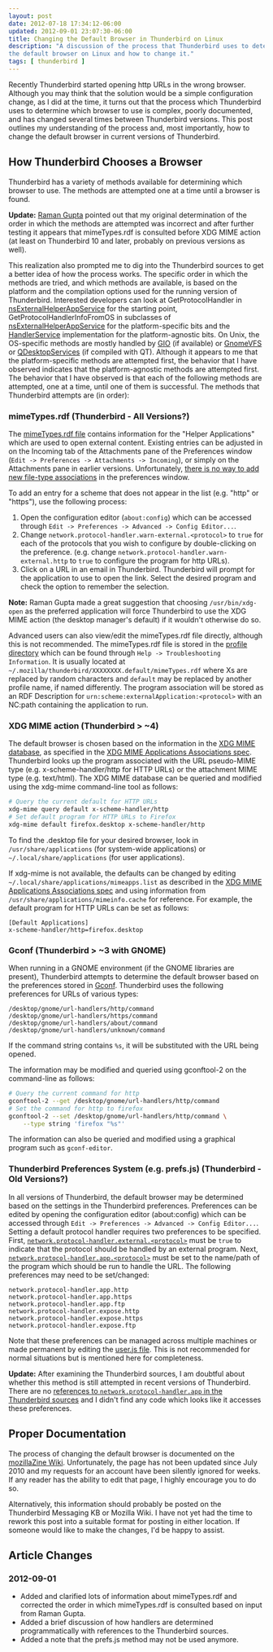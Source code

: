 ```yaml
---
layout: post
date: 2012-07-18 17:34:12-06:00
updated: 2012-09-01 23:07:30-06:00
title: Changing the Default Browser in Thunderbird on Linux
description: "A discussion of the process that Thunderbird uses to determine \
the default browser on Linux and how to change it."
tags: [ thunderbird ]
---
```

Recently Thunderbird started opening http URLs in the wrong browser.  Although
you may think that the solution would be a simple configuration change, as I
did at the time, it turns out that the process which Thunderbird uses to
determine which browser to use is complex, poorly documented, and has changed
several times between Thunderbird versions.  This post outlines my
understanding of the process and, most importantly, how to change the default
browser in current versions of Thunderbird.

<!--more-->

## How Thunderbird Chooses a Browser

Thunderbird has a variety of methods available for determining which browser to
use.  The methods are attempted one at a time until a browser is found.

**Update:** [Raman Gupta](http://vivosys.com) pointed out that my original
determination of the order in which the methods are attempted was incorrect
and after further testing it appears that mimeTypes.rdf is consulted before
XDG MIME action (at least on Thunderbird 10 and later, probably on previous
versions as well).

This realization also prompted me to dig into the Thunderbird sources to get a
better idea of how the process works.  The specific order in which the methods
are tried, and which methods are available, is based on the platform and the
compilation options used for the running version of Thunderbird.  Interested
developers can look at GetProtocolHandler in
[nsExternalHelperAppService](https://mxr.mozilla.org/comm-central/ident?i=nsExternalHelperAppService)
for the starting point, GetProtocolHandlerInfoFromOS in subclasses of
[nsExternalHelperAppService](https://mxr.mozilla.org/comm-central/ident?i=nsExternalHelperAppService)
for the platform-specific bits and the
[HandlerService](https://mxr.mozilla.org/comm-central/ident?i=HandlerService)
implementation for the platform-agnostic bits.  On Unix, the OS-specific
methods are mostly handled by
[GIO](https://developer.gnome.org/gio/stable/GAppInfo.html#g-app-info-get-default-for-uri-scheme)
(if available) or
[GnomeVFS](https://developer.gnome.org/gnome-vfs/stable/gnome-vfs-2.0-gnome-vfs-mime-database.html#gnome-vfs-mime-application-launch)
or
[QDesktopServices](https://doc.qt.io/qt-4.8/qdesktopservices.html#openUrl)
(if compiled with QT).  Although it appears to me that the platform-specific
methods are attempted first, the behavior that I have observed indicates that
the platform-agnostic methods are attempted first.  The behavior that I have
observed is that each of the following methods are attempted, one at a time,
until one of them is successful.  The methods that Thunderbird attempts are
(in order):

### mimeTypes.rdf (Thunderbird - All Versions?)

The [mimeTypes.rdf file](http://kb.mozillazine.org/MimeTypes.rdf) contains
information for the "Helper Applications" which are used to open external
content.  Existing entries can be adjusted in on the Incoming tab of the
Attachments pane of the Preferences window (`Edit -> Preferences ->
Attachments -> Incoming`), or simply on the Attachments pane in earlier
versions.  Unfortunately, [there is no way to add new file-type
associations](https://bugzilla.mozilla.org/show_bug.cgi?id=503303) in the
preferences window.

To add an entry for a scheme that does not appear in the list (e.g. "http" or "https"), use the following process:

1. Open the configuration editor (`about:config`) which can be accessed
   through `Edit -> Preferences -> Advanced -> Config Editor...`.
2. Change `network.protocol-handler.warn-external.<protocol>` to `true` for
   each of the protocols that you wish to configure by double-clicking on
   the preference.  (e.g. change `network.protocol-handler.warn-external.http`
   to `true` to configure the program for http URLs).
3. Click on a URL in an email in Thunderbird. Thunderbird will prompt
   for the application to use to open the link.  Select the desired program
   and check the option to remember the selection.

**Note:** Raman Gupta made a great suggestion that choosing
`/usr/bin/xdg-open` as the preferred application will force Thunderbird to use
the XDG MIME action (the desktop manager's default) if it wouldn't otherwise
do so.

Advanced users can also view/edit the mimeTypes.rdf file directly, although
this is not recommended.  The mimeTypes.rdf file is stored in the [profile
directory](https://support.mozillamessaging.com/en-US/kb/profiles) which can
be found through `Help -> Troubleshooting Information`.  It is usually located
at `~/.mozilla/thunderbird/XXXXXXXX.default/mimeTypes.rdf` where Xs are
replaced by random characters and `default` may be replaced by another profile
name, if named differently.  The program association will be stored as an RDF
Description for `urn:scheme:externalApplication:<protocol>` with an NC:path
containing the application to run.

### XDG MIME action (Thunderbird > ~4)

The default browser is chosen based on the information in the [XDG MIME
database](https://wiki.freedesktop.org/www/Specifications/shared-mime-info-spec/),
as specified in the
[XDG MIME Applications Associations
spec](https://wiki.freedesktop.org/www/Specifications/mime-apps-spec/).
Thunderbird looks up the program associated with the URL pseudo-MIME type (e.g.
x-scheme-handler/http for HTTP URLs) or the attachment MIME type (e.g.
text/html).  The XDG MIME database can be queried and modified using the
xdg-mime command-line tool as follows:

``` sh
# Query the current default for HTTP URLs
xdg-mime query default x-scheme-handler/http
# Set default program for HTTP URLs to Firefox
xdg-mime default firefox.desktop x-scheme-handler/http
```

To find the .desktop file for your desired browser, look in
`/usr/share/applications` (for system-wide applications) or
`~/.local/share/applications` (for user applications).

If xdg-mime is not available, the defaults can be changed by editing
`~/.local/share/applications/mimeapps.list` as described in the
[XDG MIME Applications Associations
spec](http://standards.freedesktop.org/mime-apps-spec/mime-apps-spec-1.0.1.html#associations)
and using information from `/usr/share/applications/mimeinfo.cache` for
reference.  For example, the default program for HTTP URLs can be set as
follows:

    [Default Applications]
    x-scheme-handler/http=firefox.desktop

### Gconf (Thunderbird > ~3 with GNOME)

When running in a GNOME environment (if the GNOME libraries are present),
Thunderbird attempts to determine the default browser based on the preferences
stored in [Gconf](https://projects.gnome.org/gconf/).  Thunderbird uses the
following preferences for URLs of various types:

    /desktop/gnome/url-handlers/http/command
    /desktop/gnome/url-handlers/https/command
    /desktop/gnome/url-handlers/about/command
    /desktop/gnome/url-handlers/unknown/command

If the command string contains `%s`, it will be substituted with the URL being
opened.

The information may be modified and queried using gconftool-2 on the command-line as follows:

``` sh
# Query the current command for http
gconftool-2 --get /desktop/gnome/url-handlers/http/command
# Set the command for http to firefox
gconftool-2 --set /desktop/gnome/url-handlers/http/command \
    --type string 'firefox "%s"'
```

The information can also be queried and modified using a graphical program
such as `gconf-editor`.

### Thunderbird Preferences System (e.g. prefs.js) (Thunderbird - Old Versions?)

In all versions of Thunderbird, the default browser may be determined based on
the settings in the Thunderbird preferences.  Preferences can be edited by
opening the configuration editor (about:config) which can be accessed through
`Edit -> Preferences -> Advanced -> Config Editor...`.  Setting a default
protocol handler requires two preferences to be specified.  First,
[`network.protocol-handler.external.<protocol>`](http://kb.mozillazine.org/Network.protocol-handler.external.%28protocol%29)
must be `true` to indicate that
the protocol should be handled by an external program.  Next,
[`network.protocol-handler.app.<protocol>`](http://kb.mozillazine.org/Network.protocol-handler.app.%28protocol%29)
must be set to the name/path of the
program which should be run to handle the URL.  The following preferences may
need to be set/changed:

    network.protocol-handler.app.http
    network.protocol-handler.app.https
    network.protocol-handler.app.ftp
    network.protocol-handler.expose.http
    network.protocol-handler.expose.https
    network.protocol-handler.expose.ftp

Note that these preferences can be managed across multiple machines or made
permanent by editing the [user.js file](http://kb.mozillazine.org/User.js_file).
This is not recommended for normal situations but is mentioned here for
completeness.

**Update:** After examining the Thunderbird sources, I am doubtful about
whether this method is still attempted in recent versions of Thunderbird.
There are no [references to `network.protocol-handler.app` in the Thunderbird
sources](https://mxr.mozilla.org/comm-central/search?string=network.protocol-handler.app)
and I didn't find any code which looks like it accesses these preferences.

## Proper Documentation

The process of changing the default browser is documented on the
[mozillaZine Wiki](http://kb.mozillazine.org/Default_browser#Setting_the_browser_that_opens_in_Thunderbird_-_Linux).
Unfortunately, the page has not been updated since July 2010 and my requests
for an account have been silently ignored for weeks.  If any reader has the
ability to edit that page, I highly encourage you to do so.

Alternatively, this information should probably be posted on the Thunderbird
Messaging KB or Mozilla Wiki.  I have not yet had the time to rework this post
into a suitable format for posting in either location.  If someone would like
to make the changes, I'd be happy to assist.

## Article Changes

### 2012-09-01

* Added and clarified lots of information about mimeTypes.rdf and corrected
  the order in which mimeTypes.rdf is consulted based on input from Raman
  Gupta.
* Added a brief discussion of how handlers are determined programmatically
  with references to the Thunderbird sources.
* Added a note that the prefs.js method may not be used anymore.
